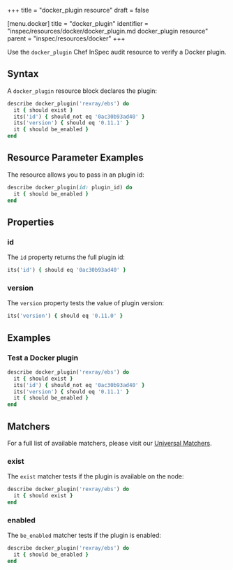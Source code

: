+++
title = "docker_plugin resource"
draft = false


[menu.docker]
    title = "docker_plugin"
    identifier = "inspec/resources/docker/docker_plugin.md docker_plugin resource"
    parent = "inspec/resources/docker"
+++

Use the `docker_plugin` Chef InSpec audit resource to verify a Docker plugin.

## Syntax

A `docker_plugin` resource block declares the plugin:

```ruby
describe docker_plugin('rexray/ebs') do
  it { should exist }
  its('id') { should_not eq '0ac30b93ad40' }
  its('version') { should eq '0.11.1' }
  it { should be_enabled }
end
```

## Resource Parameter Examples

The resource allows you to pass in an plugin id:

```ruby
describe docker_plugin(id: plugin_id) do
  it { should be_enabled }
end
```

## Properties

### id

The `id` property returns the full plugin id:

```ruby
its('id') { should eq '0ac30b93ad40' }
```

### version

The `version` property tests the value of plugin version:

```ruby
its('version') { should eq '0.11.0' }
```

## Examples

### Test a Docker plugin

```ruby
describe docker_plugin('rexray/ebs') do
  it { should exist }
  its('id') { should_not eq '0ac30b93ad40' }
  its('version') { should eq '0.11.1' }
  it { should be_enabled }
end
```

## Matchers

For a full list of available matchers, please visit our [Universal Matchers](/inspec/matchers/).

### exist

The `exist` matcher tests if the plugin is available on the node:

```ruby
describe docker_plugin('rexray/ebs') do
  it { should exist }
end
```

### enabled

The `be_enabled` matcher tests if the plugin is enabled:

```ruby
describe docker_plugin('rexray/ebs') do
  it { should be_enabled }
end
```
